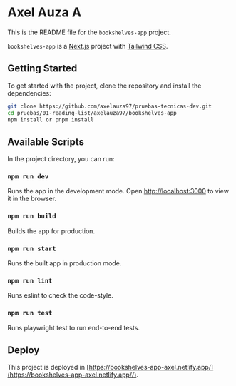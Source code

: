# Axel Auza A

This is the README file for the `bookshelves-app` project.

`bookshelves-app` is a [Next.js](https://nextjs.org/) project with [Tailwind CSS](https://tailwindcss.com/).

## Getting Started

To get started with the project, clone the repository and install the dependencies:

```bash
git clone https://github.com/axelauza97/pruebas-tecnicas-dev.git
cd pruebas/01-reading-list/axelauza97/bookshelves-app
npm install or pnpm install
```

## Available Scripts

In the project directory, you can run:

### `npm run dev`

Runs the app in the development mode.
Open [http://localhost:3000](http://localhost:3000) to view it in the browser.

### `npm run build`

Builds the app for production.

### `npm run start`

Runs the built app in production mode.

### `npm run lint`

Runs eslint to check the code-style.

### `npm run test`

Runs playwright test to run end-to-end tests.

## Deploy

This project is deployed in [https://bookshelves-app-axel.netlify.app/](https://bookshelves-app-axel.netlify.app//).
